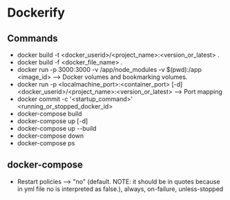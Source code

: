 # Dockerify

## Commands

- docker build -t <docker_userid>/<project_name>:<version_or_latest> .
- docker build -f <docker_file_name> .
- docker run -p 3000:3000 -v /app/node_modules -v $(pwd):/app <image_id> --> Docker volumes and bookmarking volumes.
- docker run -p <localmachine_port>:<container_port> [-d] <docker_userid>/<project_name>:<version_or_latest> --> Port mapping
- docker commit -c '<startup_command>' <running_or_stopped_docker_id>
- docker-compose build
- docker-compose up [-d]
- docker-compose up --build
- docker-compose down
- docker-compose ps

## docker-compose

- Restart policies --> "no" (default. NOTE: it should be in quotes because in yml file no is interpreted as false.), always, on-failure, unless-stopped
